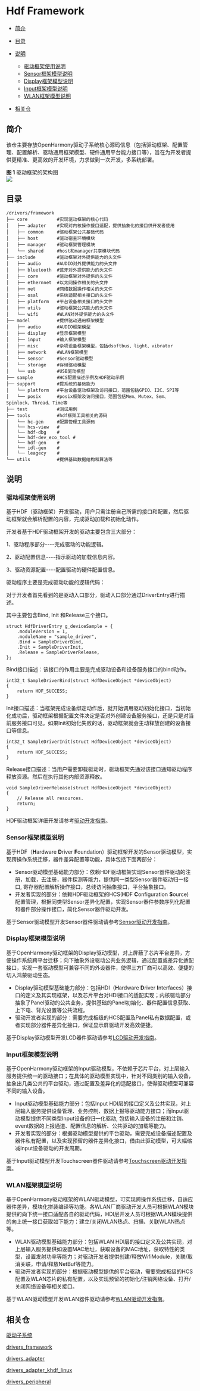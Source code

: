 # Hdf Framework<a name="ZH-CN_TOPIC_0000001078041442"></a>

-   [简介](#section11660541593)
-   [目录](#section161941989596)
-   [说明](#section1312121216216)
    -   [驱动框架使用说明](#section129654513264)
    -   [Sensor框架模型说明](#section188637474417)
    -   [Display框架模型说明](#section161502341317)
    -   [Input框架模型说明](#section12629164020115)
    -   [WLAN框架模型说明](#section11408103183114)

-   [相关仓](#section1371113476307)

## 简介<a name="section11660541593"></a>

该仓主要存放OpenHarmony驱动子系统核心源码信息（包括驱动框架、配置管理、配置解析、驱动通用框架模型、硬件通用平台能力接口等），旨在为开发者提供更精准、更高效的开发环境，力求做到一次开发，多系统部署。

**图 1**  驱动框架的架构图<a name="fig1181155517618"></a>  
![](figures/architecture-of-the-hdf.png)

## 目录<a name="section161941989596"></a>

```
/drivers/framework
├── core           #实现驱动框架的核心代码
│   ├── adapter    #实现对内核操作接口适配，提供抽象化的接口供开发者使用
│   ├── common     #驱动框架公共基础代码
│   ├── host       #驱动宿主环境模块
│   ├── manager    #驱动框架管理模块
│   └── shared     #host和manager共享模块代码
├── include        #驱动框架对外提供能力的头文件
│   ├── audio      #AUDIO对外提供能力的头文件
│   ├── bluetooth  #蓝牙对外提供能力的头文件
│   ├── core       #驱动框架对外提供的头文件
│   ├── ethernnet  #以太网操作相关的头文件
│   ├── net        #网络数据操作相关的头文件
│   ├── osal       #系统适配相关接口的头文件
│   ├── platform   #平台设备相关接口的头文件
│   ├── utils      #驱动框架公共能力的头文件
│   └── wifi       #WLAN对外提供能力的头文件
├── model          #提供驱动通用框架模型
│   ├── audio      #AUDIO框架模型
│   ├── display    #显示框架模型
│   ├── input      #输入框架模型
│   ├── misc       #杂项设备框架模型，包括dsoftbus、light、vibrator
│   ├── network    #WLAN框架模型
│   └── sensor     #Sensor驱动模型
│   └── storage    #存储驱动模型
│   └── usb        #USB驱动模型
├── sample         #HCS配置描述示例及HDF驱动示例
├── support        #提系统的基础能力 
│   └── platform   #平台设备驱动框架及访问接口，范围包括GPIO、I2C、SPI等
│   └── posix      #posix框架及访问接口，范围包括Mem、Mutex、Sem、Spinlock、Thread、Time等
├── test           #测试用例
├── tools          #hdf框架工具相关的源码
│   └── hc-gen     #配置管理工具源码
│   └── hcs-view   #
│   └── hdf-dbg    #
│   └── hdf-dev_eco_tool #
│   └── hdf-gen    #
│   └── idl-gen    #
│   └── leagecy    #
└── utils          #提供基础数据结构和算法等
```

## 说明<a name="section1312121216216"></a>

### 驱动框架使用说明<a name="section129654513264"></a>

基于HDF（驱动框架）开发驱动，用户只需注册自己所需的接口和配置，然后驱动框架就会解析配置的内容，完成驱动加载和初始化动作。

开发者基于HDF驱动框架开发的驱动主要包含三大部分：

1、驱动程序部分----完成驱动的功能逻辑。

2、驱动配置信息----指示驱动的加载信息内容。

3、驱动资源配置----配置驱动的硬件配置信息。

驱动程序主要是完成驱动功能的逻辑代码：

对于开发者首先看到的是驱动入口部分，驱动入口部分通过DriverEntry进行描述。

其中主要包含Bind, Init 和Release三个接口。

```
struct HdfDriverEntry g_deviceSample = {
    .moduleVersion = 1,
    .moduleName = "sample_driver", 
    .Bind = SampleDriverBind,
    .Init = SampleDriverInit,
    .Release = SampleDriverRelease,
};
```

Bind接口描述：该接口的作用主要是完成驱动设备和设备服务接口的bind动作。

```
int32_t SampleDriverBind(struct HdfDeviceObject *deviceObject)
{
    return HDF_SUCCESS;
}
```

Init接口描述：当框架完成设备绑定动作后，就开始调用驱动初始化接口，当初始化成功后，驱动框架根据配置文件决定是否对外创建设备服务接口，还是只是对当前服务接口可见。如果Init初始化失败的话，驱动框架就会主动释放创建的设备接口等信息。

```
int32_t SampleDriverInit(struct HdfDeviceObject *deviceObject)
{
    return HDF_SUCCESS;
}
```

Release接口描述：当用户需要卸载驱动时，驱动框架先通过该接口通知驱动程序释放资源。然后在执行其他内部资源释放。

```
void SampleDriverRelease(struct HdfDeviceObject *deviceObject)
{
    // Release all resources.
    return;
}
```

HDF驱动框架详细开发请参考[驱动开发指南](https://gitee.com/openharmony/docs/blob/master/zh-cn/device-dev/driver/driver-hdf.md)。

### Sensor框架模型说明<a name="section188637474417"></a>

基于HDF（**H**ardware  **D**river  **F**oundation）驱动框架开发的Sensor驱动模型，实现跨操作系统迁移，器件差异配置等功能，具体包括下面两部分：

-   Sensor驱动模型基础能力部分：依赖HDF驱动框架实现Sensor器件驱动的注册，加载，去注册，器件探测等能力，提供同一类型Sensor器件驱动归一接口, 寄存器配置解析操作接口，总线访问抽象接口，平台抽象接口。
-   开发者实现的部分：依赖HDF驱动框架的HCS\(**H**DF  **C**onfiguration  **S**ource\)配置管理，根据同类型Sensor差异化配置，实现Sensor器件参数序列化配置和器件部分操作接口，简化Sensor器件驱动开发。

基于Sensor驱动模型开发Sensor器件驱动请参考[Sensor驱动开发指南](https://gitee.com/openharmony/docs/blob/master/zh-cn/device-dev/driver/driver-peripherals-sensor-des.md)。

### Display框架模型说明<a name="section161502341317"></a>

基于OpenHarmony驱动框架的Display驱动模型，对上屏蔽了芯片平台差异，方便操作系统跨平台迁移；向下抽象外设驱动公共业务逻辑，通过配置或差异化适配接口，实现一套驱动模型可兼容不同的外设器件，使得三方厂商可以高效、便捷的切入鸿蒙驱动生态。

-   Display驱动模型基础能力部分：包括HDI（**H**ardware  **D**river  **I**nterfaces）接口的定义及其实现框架，以及芯片平台对HDI接口的适配实现；内核驱动部分抽象了Panel驱动的公共业务，提供基础的Panel初始化、器件配置信息获取、上下电、背光设置等公共流程。
-   驱动开发者实现的部分：需要完成板级的HCS配置及Panel私有数据配置，或者实现部分器件差异化接口，保证显示屏驱动开发高效便捷。

基于Display驱动模型开发LCD器件驱动请参考[LCD驱动开发指南](https://gitee.com/openharmony/docs/blob/master/zh-cn/device-dev/driver/driver-peripherals-lcd-des.md)。

### Input框架模型说明<a name="section12629164020115"></a>

基于OpenHarmony驱动框架的Input驱动模型，不依赖于芯片平台，对上层输入服务提供统一的驱动接口；在具体的驱动模型实现中，针对不同类别的输入设备，抽象出几类公共的平台驱动，通过配置及差异化的适配接口，使得驱动模型可兼容不同的输入设备。

-   Input驱动模型基础能力部分：包括Input HDI层的接口定义及公共实现，对上层输入服务提供设备管理、业务控制、数据上报等驱动能力接口；而Input驱动模型提供不同类型Input设备的归一化驱动, 包括输入设备的注册和注销、event数据的上报通道、配置信息的解析、公共驱动的加载等能力。
-   开发者实现的部分：根据驱动模型提供的平台驱动，需要完成设备描述配置及器件私有配置，以及实现预留的器件差异化接口，借由此驱动模型，可大幅缩减Input设备驱动的开发周期。

基于Input驱动模型开发Touchscreen器件驱动请参考[Touchscreen驱动开发指南](https://gitee.com/openharmony/docs/blob/master/zh-cn/device-dev/driver/driver-peripherals-touch-des.md)。

### WLAN框架模型说明<a name="section11408103183114"></a>

基于OpenHarmony驱动框架的WLAN驱动模型，可实现跨操作系统迁移，自适应器件差异，模块化拼装编译等功能。各WLAN厂商驱动开发人员可根据WLAN模块提供的向下统一接口适配各自的驱动代码，HDI层开发人员可根据WLAN模块提供的向上统一接口获取如下能力：建立/关闭WLAN热点、扫描、关联WLAN热点等。

-   WLAN驱动模型基础能力部分：包括WLAN HDI层的接口定义及公共实现，对上层输入服务提供如设置MAC地址，获取设备的MAC地址，获取特性的类型，设置发射功率等能力；对驱动开发者提供创建/释放WifiModule，关联/取消关联，申请/释放NetBuf等能力。
-   驱动开发者实现的部分：根据驱动模型提供的平台驱动，需要完成板级的HCS配置及WLAN芯片的私有配置，以及实现预留的初始化/注销网络设备、打开/关闭网络设备等相关接口。

基于WLAN驱动模型开发WLAN器件驱动请参考[WLAN驱动开发指南](https://gitee.com/openharmony/docs/blob/master/zh-cn/device-dev/driver/driver-peripherals-external-des.md)。

## 相关仓<a name="section1371113476307"></a>

[驱动子系统](https://gitee.com/openharmony/docs/blob/master/zh-cn/readme/%E9%A9%B1%E5%8A%A8%E5%AD%90%E7%B3%BB%E7%BB%9F.md)

[drivers\_framework](https://gitee.com/openharmony/drivers_framework/blob/master/README.md)

[drivers\_adapter](https://gitee.com/openharmony/drivers_adapter/blob/master/README_zh.md)

[drivers\_adapter\_khdf\_linux](https://gitee.com/openharmony/drivers_adapter_khdf_linux/blob/master/README_zh.md)

[drivers\_peripheral](https://gitee.com/openharmony/drivers_peripheral/blob/master/README_zh.md)

